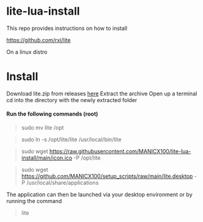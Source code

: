 # lite-lua-install

This repo provides instructions on how to install

https://github.com/rxi/lite

On a linux distro

# Install

Download lite.zip from releases [here](https://github.com/rxi/lite/releases/)
Extract the archive
Open up a terminal
cd into the directory with the newly extracted folder

#### Run the following commands (root)

> sudo mv lite /opt

> sudo ln -s /opt/lite/lite /usr/local/bin/lite

> sudo wget https://raw.githubusercontent.com/MANICX100/lite-lua-install/main/icon.ico -P /opt/lite

> sudo wget https://github.com/MANICX100/setup_scripts/raw/main/lite.desktop -P /usr/local/share/applications

The application can then be launched via your desktop environment or by running the command

> lite
